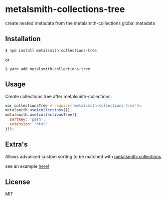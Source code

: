 # metalsmith-collections-tree

create nested metadata from the metalsmith-collections global metadata

## Installation

    $ npm install metalsmith-collections-tree

or

    $ yarn add metalsmith-collections-tree

## Usage

Create collections tree after metalsmith-collections:

```js
var collectionsTree = require('metalsmith-collections-tree');
metalsmith.use(collections());
metalsmith.use(collectionsTree({
  sortKey: 'path', 
  extension: 'html'
}));
```

## Extra's

Allows advanced custom sorting to be matched with [metalsmith-collections](https://github.com/segmentio/metalsmith-collections).

see an example [here!](https://gist.github.com/mpalpha/84885ec88fa86431bc193ce63b365e46)

## License

  MIT
